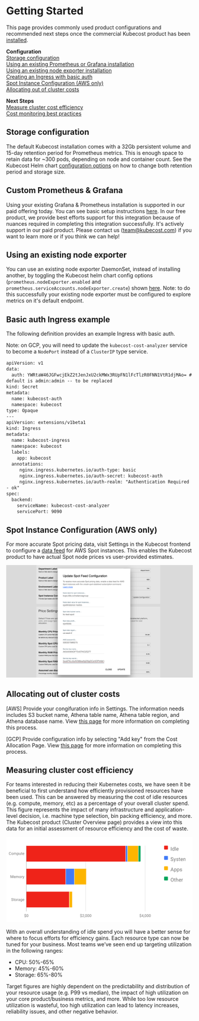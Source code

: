 # Getting Started

This page provides commonly used product configurations and recommended next steps once the commercial Kubecost product has been [installed](http://kubecost.com/install). 

__Configuration__  
[Storage configuration](#storage-config)   
[Using an existing Prometheus or Grafana installation](#custom-prom)  
[Using an existing node exporter installation](#node-exporter)  
[Creating an Ingress with basic auth](#basic-auth)  
[Spot Instance Configuration (AWS only)](#spot-nodes)  
[Allocating out of cluster costs](#out-of-cluster)

__Next Steps__  
[Measure cluster cost efficiency](#cluster-efficiency)  
[Cost monitoring best practices](http://blog.kubecost.com/blog/cost-monitoring/)

## <a name="storage-config"></a>Storage configuration

The default Kubecost installation comes with a 32Gb persistent volume and 15-day retention period for Prometheus metrics. This is enough space to retain data for ~300 pods, depending on node and container count. See the Kubecost Helm chart [configuration options](https://github.com/kubecost/cost-analyzer-helm-chart) on how to change both retention period and storage size. 

## <a name="custom-prom"></a>Custom Prometheus & Grafana

Using your existing Grafana & Prometheus installation is supported in our paid offering today. You can see basic setup instructions [here](/custom-prom.md). In our free product, we provide best efforts support for this integration because of nuances required in completing this integration successfully. It's actively support in our paid product. Please contact us (team@kubecost.com) if you want to learn more or if you think we can help!

## <a name="node-exporter"></a>Using an existing node exporter 

You can use an existing node exporter DaemonSet, instead of installing another, by toggling the Kubecost helm chart config options (`prometheus.nodeExporter.enabled` and `prometheus.serviceAccounts.nodeExporter.create`) shown [here](https://github.com/kubecost/cost-analyzer-helm-chart). Note: to do this successfully your existing node exporter must be configured to explore metrics on it's default endpoint.

## <a name="basic-auth"></a>Basic auth Ingress example 

The following definition provides an example Ingress with basic auth.

Note: on GCP, you will need to update the `kubecost-cost-analyzer` service to become a `NodePort` instead of a `ClusterIP` type service.

```
apiVersion: v1
data:
  auth: YWRtaW46JGFwcjEkZ2tJenJxU2ckMWx3RUpFN1lFcTlzR0FNN1VtR1djMAo= # default is admin:admin -- to be replaced
kind: Secret
metadata:
  name: kubecost-auth
  namespace: kubecost
type: Opaque
---
apiVersion: extensions/v1beta1
kind: Ingress
metadata:
  name: kubecost-ingress
  namespace: kubecost
  labels:
    app: kubecost
  annotations:
     nginx.ingress.kubernetes.io/auth-type: basic
     nginx.ingress.kubernetes.io/auth-secret: kubecost-auth
     nginx.ingress.kubernetes.io/auth-realm: "Authentication Required - ok"
spec:
  backend:
    serviceName: kubecost-cost-analyzer
    servicePort: 9090
``` 

## <a name="spot-nodes"></a>Spot Instance Configuration (AWS only) 

For more accurate Spot pricing data, visit Settings in the Kubecost frontend to configure a [data feed](https://docs.aws.amazon.com/AWSEC2/latest/UserGuide/spot-data-feeds.html) for AWS Spot instances. This enables the Kubecost product to have actual Spot node prices vs user-provided estimates.

![AWS Spot info](/spot-settings.png)


## <a name="out-of-cluster"></a>Allocating out of cluster costs

[AWS] Provide your congifuration info in Settings. The information needs includes S3 bucket name, Athena table name, Athena table region, and Athena database name. View [this page](/aws-out-of-cluster.md) for more information on completing this process.

[GCP] Provide configuration info by selecting "Add key" from the Cost Allocation Page. View [this page](/gcp-out-of-cluster.md) for more information on completing this process.


## <a name="cluster-efficiency"></a>Measuring cluster cost efficiency

For teams interested in reducing their Kubernetes costs, we have seen it be beneficial to first understand how efficiently  provisioned resources have been used. This can be answered by measuring the cost of idle resources (e.g. compute, memory, etc)  as a percentage of your overall cluster spend. This figure represents the impact of many infrastructure and application-level decision, i.e. machine type selection, bin packing efficiency, and more. The Kubecost product (Cluster Overview page) provides a view into this data for an initial assessment of resource efficiency and the cost of waste.

<div style="text-align:center;"><img src="/cluster-efficiency.png" /></div>

With an overall understanding of idle spend you will have a better sense for where to focus efforts for efficiency gains. Each resource type can now be tuned for your business. Most teams we’ve seen end up targeting utilization in the following ranges:

* CPU: 50%-65%
* Memory: 45%-60%
* Storage: 65%-80%

Target figures are highly dependent on the predictability and distribution of your resource usage (e.g. P99 vs median), the impact of high utilization on your core product/business metrics, and more. While too low resource utilization is wasteful, too high utilization can lead to latency increases, reliability issues, and other negative behavior. 
